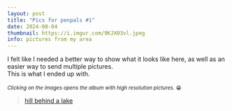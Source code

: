 ```yaml
---
layout: post
title: "Pics for penpals #1"
date: 2024-08-04
thumbnail: https://i.imgur.com/9KJX03vl.jpeg
info: pictures from my area
---
```


I felt like I needed a better way to show what it looks like here, as well as an easier way to send multiple pictures.
<br>
This is what I ended up with.
<br>
<br>
<small>*Clicking on the images opens the album with high resolution pictures.* 😁</small>

<blockquote class="imgur-embed-pub" lang="en" data-id="a/OV4kZJC">
    <a href="//imgur.com/a/OV4kZJC">hill behind a lake</a>
</blockquote>

<script async src="//s.imgur.com/min/embed.js" charset="utf-8"></script>
